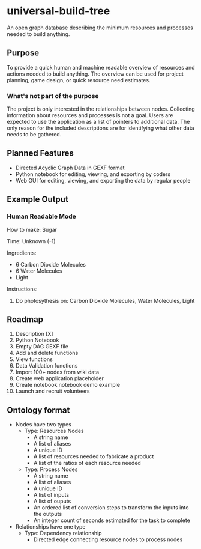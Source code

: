 # universal-build-tree
An open graph database describing the minimum resources and processes needed to build anything. 

## Purpose
To provide a quick human and machine readable overview of resources and actions needed to build anything. The overview can be used for project planning, game design, or quick resource need estimates. 

### What's not part of the purpose
The project is only interested in the relationships between nodes. Collecting information about resources and processes is not a goal. Users are expected to use the application as a list of pointers to additional data. The only reason for the included descriptions are for identifying what other data needs to be gathered. 

## Planned Features
- Directed Acyclic Graph Data in GEXF format
- Python notebook for editing, viewing, and exporting by coders
- Web GUI for editing, viewing, and exporting the data by regular people

## Example Output
### Human Readable Mode

How to make: Sugar

Time: Unknown (-1)

Ingredients:
  - 6 Carbon Dioxide Molecules
  - 6 Water Molecules
  - Light

Instructions:
  1. Do photosythesis on: Carbon Dioxide Molecules, Water Molecules, Light

## Roadmap 
1. Description [X]
2. Python Notebook
3. Empty DAG GEXF file
4. Add and delete functions
5. View functions
6. Data Validation functions
7. Import 100+ nodes from wiki data
8. Create web application placeholder
9. Create notebook notebook demo example
10. Launch and recruit volunteers

## Ontology format
- Nodes have two types
  - Type: Resources Nodes
    - A string name
    - A list of aliases
    - A unique ID
    - A list of resources needed to fabricate a product
    - A list of the ratios of each resource needed
  - Type: Process Nodes
    - A string name
    - A list of aliases
    - A unique ID
    - A list of inputs
    - A list of ouputs
    - An ordered list of conversion steps to transform the inputs into the outputs
    - An integer count of seconds estimated for the task to complete
- Relationships have one type
  - Type: Dependency relationship
    - Directed edge connecting resource nodes to process nodes

